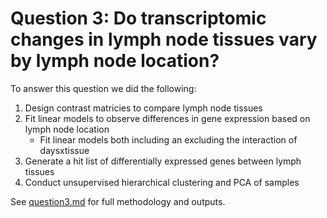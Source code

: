 # Question 3: Do transcriptomic changes in lymph node tissues vary by lymph node location?

To answer this question we did the following:

1. Design contrast matricies to compare lymph node tissues 
2. Fit linear models to observe differences in gene expression based on lymph node location
    * Fit linear models both including an excluding the interaction of daysxtissue
3. Generate a hit list of differentially expressed genes between lymph tissues
4. Conduct unsupervised hierarchical clustering and PCA of samples 

See [question3.md](https://github.com/STAT540-UBC/team_SIV-in-Rhesus-Monkeys/blob/master/Methods/Question%203/question3.md) for full methodology and outputs.
